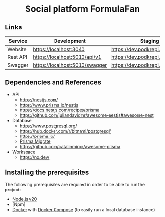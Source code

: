 <h1><p align="center">
  Social platform FormulaFan <br/>
</p></h1>


## Links

| Service  | Development                      | Staging                           | Production                    |
| -------- | -------------------------------- | --------------------------------- | ----------------------------- |
| Website  | <https://localhost:3040>         | <https://dev.podkrepi.bg>         | <https://podkrepi.bg>         |
| Rest API | <https://localhost:5010/api/v1>  | <https://dev.podkrepi.bg/api/v1>  | <https://podkrepi.bg/api/v1>  |
| Swagger  | <https://localhost:5010/swagger> | <https://dev.podkrepi.bg/swagger> | <https://podkrepi.bg/swagger> |

## Dependencies and References

- API
  - <https://nestjs.com/>
  - <https://www.prisma.io/nestjs>
  - <https://docs.nestjs.com/recipes/prisma>
  - <https://github.com/juliandavidmr/awesome-nestjs#awesome-nest>
- Database
  - <https://www.postgresql.org/>
  - <https://hub.docker.com/r/bitnami/postgresql/>
  - <https://prisma.io/>
  - [Prisma Migrate](https://www.prisma.io/docs/concepts/components/prisma-migrate)
  - <https://github.com/catalinmiron/awesome-prisma>
- Workspace
  - <https://nx.dev/>

## Installing the prerequisites

The following prerequisites are required in order to be able to run the project:

- [Node.js v20](https://nodejs.org/en/download/)
- [Npm]
- [Docker](https://www.docker.com/get-started) with [Docker Compose](https://docs.docker.com/compose/) (to easily run a local database instance)



